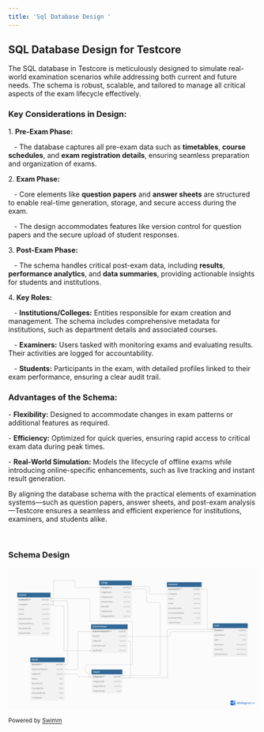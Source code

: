 ```yaml
---
title: 'Sql Database Design '
---
```

## **SQL Database Design for Testcore**  

The SQL database in Testcore is meticulously designed to simulate real-world examination scenarios while addressing both current and future needs. The schema is robust, scalable, and tailored to manage all critical aspects of the exam lifecycle effectively.&nbsp;&nbsp;

### **Key Considerations in Design:**  

1\. **Pre-Exam Phase:**&nbsp;&nbsp;

&nbsp;&nbsp;&nbsp;- The database captures all pre-exam data such as **timetables**, **course schedules**, and **exam registration details**, ensuring seamless preparation and organization of exams.&nbsp;&nbsp;

2\. **Exam Phase:**&nbsp;&nbsp;

&nbsp;&nbsp;&nbsp;- Core elements like **question papers** and **answer sheets** are structured to enable real-time generation, storage, and secure access during the exam.&nbsp;&nbsp;

&nbsp;&nbsp;&nbsp;- The design accommodates features like version control for question papers and the secure upload of student responses.&nbsp;&nbsp;

3\. **Post-Exam Phase:**&nbsp;&nbsp;

&nbsp;&nbsp;&nbsp;- The schema handles critical post-exam data, including **results**, **performance analytics**, and **data summaries**, providing actionable insights for students and institutions.&nbsp;&nbsp;

4\. **Key Roles:**&nbsp;&nbsp;

&nbsp;&nbsp;&nbsp;- **Institutions/Colleges:** Entities responsible for exam creation and management. The schema includes comprehensive metadata for institutions, such as department details and associated courses.&nbsp;&nbsp;

&nbsp;&nbsp;&nbsp;- **Examiners:** Users tasked with monitoring exams and evaluating results. Their activities are logged for accountability.&nbsp;&nbsp;

&nbsp;&nbsp;&nbsp;- **Students:** Participants in the exam, with detailed profiles linked to their exam performance, ensuring a clear audit trail.&nbsp;&nbsp;

###  **Advantages of the Schema:**  

\- **Flexibility:** Designed to accommodate changes in exam patterns or additional features as required.&nbsp;&nbsp;

\- **Efficiency:** Optimized for quick queries, ensuring rapid access to critical exam data during peak times.&nbsp;&nbsp;

\- **Real-World Simulation:** Models the lifecycle of offline exams while introducing online-specific enhancements, such as live tracking and instant result generation.&nbsp;&nbsp;

By aligning the database schema with the practical elements of examination systems—such as question papers, answer sheets, and post-exam analysis—Testcore ensures a seamless and efficient experience for institutions, examiners, and students alike.&nbsp;&nbsp;

&nbsp;

### **Schema Design** 

![](/.swm/images/testcore-2024-10-29-12-32-24-915.png)

<SwmMeta version="3.0.0" repo-id="Z2l0aHViJTNBJTNBVGVzdGNvcmUlM0ElM0FDT0RFQ1pFUk8=" repo-name="Testcore"><sup>Powered by [Swimm](https://app.swimm.io/)</sup></SwmMeta>
